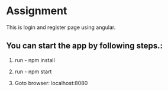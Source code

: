 # Assignment

This is login and register page using angular.

## You can start the app by following steps.:

1. run - npm install

2. run - npm start

3. Goto browser: localhost:8080
